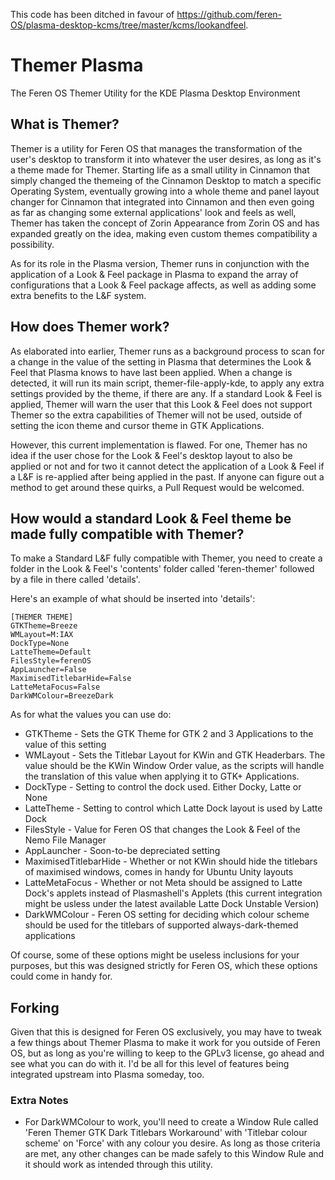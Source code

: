 This code has been ditched in favour of https://github.com/feren-OS/plasma-desktop-kcms/tree/master/kcms/lookandfeel.



# Themer Plasma
The Feren OS Themer Utility for the KDE Plasma Desktop Environment

<h2>What is Themer?</h2>
Themer is a utility for Feren OS that manages the transformation of the user's desktop to transform it into whatever the user desires, as long as it's a theme made for Themer. Starting life as a small utility in Cinnamon that simply changed the themeing of the Cinnamon Desktop to match a specific Operating System, eventually growing into a whole theme and panel layout changer for Cinnamon that integrated into Cinnamon and then even going as far as changing some external applications' look and feels as well, Themer has taken the concept of Zorin Appearance from Zorin OS and has expanded greatly on the idea, making even custom themes compatibility a possibility.

As for its role in the Plasma version, Themer runs in conjunction with the application of a Look & Feel package in Plasma to expand the array of configurations that a Look & Feel package affects, as well as adding some extra benefits to the L&F system.

<h2>How does Themer work?</h2>
As elaborated into earlier, Themer runs as a background process to scan for a change in the value of the setting in Plasma that determines the Look & Feel that Plasma knows to have last been applied. When a change is detected, it will run its main script, themer-file-apply-kde, to apply any extra settings provided by the theme, if there are any.
If a standard Look & Feel is applied, Themer will warn the user that this Look & Feel does not support Themer so the extra capabilities of Themer will not be used, outside of setting the icon theme and cursor theme in GTK Applications.

However, this current implementation is flawed. For one, Themer has no idea if the user chose for the Look & Feel's desktop layout to also be applied or not and for two it cannot detect the application of a Look & Feel if a L&F is re-applied after being applied in the past. If anyone can figure out a method to get around these quirks, a Pull Request would be welcomed.

<h2>How would a standard Look & Feel theme be made fully compatible with Themer?</h2>
To make a Standard L&F fully compatible with Themer, you need to create a folder in the Look & Feel's 'contents' folder called 'feren-themer' followed by a file in there called 'details'.

Here's an example of what should be inserted into 'details':
```
[THEMER THEME]
GTKTheme=Breeze
WMLayout=M:IAX
DockType=None
LatteTheme=Default
FilesStyle=ferenOS
AppLauncher=False
MaximisedTitlebarHide=False
LatteMetaFocus=False
DarkWMColour=BreezeDark
```

As for what the values you can use do:

- GTKTheme - Sets the GTK Theme for GTK 2 and 3 Applications to the value of this setting
- WMLayout - Sets the Titlebar Layout for KWin and GTK Headerbars. The value should be the KWin Window Order value, as the scripts will handle the translation of this value when applying it to GTK+ Applications.
- DockType - Setting to control the dock used. Either Docky, Latte or None
- LatteTheme - Setting to control which Latte Dock layout is used by Latte Dock
- FilesStyle - Value for Feren OS that changes the Look & Feel of the Nemo File Manager
- AppLauncher - Soon-to-be depreciated setting
- MaximisedTitlebarHide - Whether or not KWin should hide the titlebars of maximised windows, comes in handy for Ubuntu Unity layouts
- LatteMetaFocus - Whether or not Meta should be assigned to Latte Dock's applets instead of Plasmashell's Applets (this current integration might be usless under the latest available Latte Dock Unstable Version)
- DarkWMColour - Feren OS setting for deciding which colour scheme should be used for the titlebars of supported always-dark-themed applications

Of course, some of these options might be useless inclusions for your purposes, but this was designed strictly for Feren OS, which these options could come in handy for.

<h2>Forking</h2>
Given that this is designed for Feren OS exclusively, you may have to tweak a few things about Themer Plasma to make it work for you outside of Feren OS, but as long as you're willing to keep to the GPLv3 license, go ahead and see what you can do with it. I'd be all for this level of features being integrated upstream into Plasma someday, too.

<h3>Extra Notes</h3>

- For DarkWMColour to work, you'll need to create a Window Rule called 'Feren Themer GTK Dark Titlebars Workaround' with 'Titlebar colour scheme' on 'Force' with any colour you desire. As long as those criteria are met, any other changes can be made safely to this Window Rule and it should work as intended through this utility.
